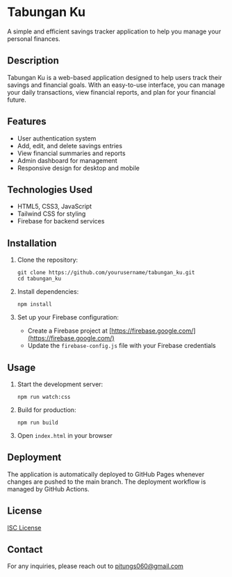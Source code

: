 # Tabungan Ku

A simple and efficient savings tracker application to help you manage your personal finances.

## Description

Tabungan Ku is a web-based application designed to help users track their savings and financial goals. With an easy-to-use interface, you can manage your daily transactions, view financial reports, and plan for your financial future.

## Features

- User authentication system
- Add, edit, and delete savings entries
- View financial summaries and reports
- Admin dashboard for management
- Responsive design for desktop and mobile

## Technologies Used

- HTML5, CSS3, JavaScript
- Tailwind CSS for styling
- Firebase for backend services

## Installation

1. Clone the repository:
   ```
   git clone https://github.com/yourusername/tabungan_ku.git
   cd tabungan_ku
   ```

2. Install dependencies:
   ```
   npm install
   ```

3. Set up your Firebase configuration:
   - Create a Firebase project at [https://firebase.google.com/](https://firebase.google.com/)
   - Update the `firebase-config.js` file with your Firebase credentials

## Usage

1. Start the development server:
   ```
   npm run watch:css
   ```

2. Build for production:
   ```
   npm run build
   ```

3. Open `index.html` in your browser

## Deployment

The application is automatically deployed to GitHub Pages whenever changes are pushed to the main branch. The deployment workflow is managed by GitHub Actions.

## License

[ISC License](LICENSE)

## Contact

For any inquiries, please reach out to [pitungs060@gmail.com](mailto:pitungs060@gmail.com)